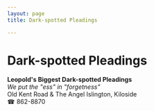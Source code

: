 ```yaml
---
layout: page 
title: Dark-spotted Pleadings

---
```



# Dark-spotted Pleadings


 **Leopold's Biggest Dark-spotted Pleadings**  
_We put the "ess" in "forgetness"_  
Old Kent Road & The Angel Islington, Kiloside  
☎ 862-8870

